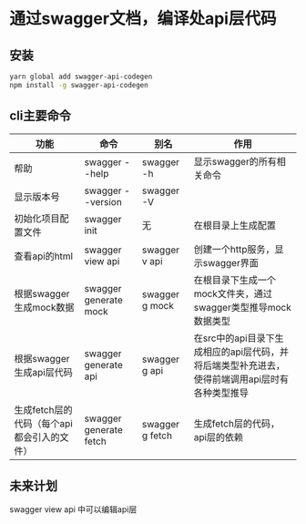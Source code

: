 # 通过swagger文档，编译处api层代码

## 安装
```bash
yarn global add swagger-api-codegen
npm install -g swagger-api-codegen
```
## cli主要命令

| 功能 | 命令 |  别名 | 作用 |
|------|------|------| ----- |
| 帮助 | swagger --help | swagger -h | 显示swagger的所有相关命令 |
| 显示版本号 | swagger --version | swagger -V | |
| 初始化项目配置文件 | swagger init | 无 | 在根目录上生成配置 |
| 查看api的html | swagger view api | swagger v api | 创建一个http服务，显示swagger界面 |
| 根据swagger生成mock数据 | swagger generate mock | swagger g mock | 在根目录下生成一个mock文件夹，通过swagger类型推导mock数据类型 |
| 根据swagger生成api层代码 | swagger generate api | swagger g api  | 在src中的api目录下生成相应的api层代码，并将后端类型补充进去，使得前端调用api层时有各种类型推导 |
| 生成fetch层的代码（每个api都会引入的文件） | swagger generate fetch | swagger g fetch | 生成fetch层的代码，api层的依赖  |

## 未来计划

swagger view api 中可以编辑api层